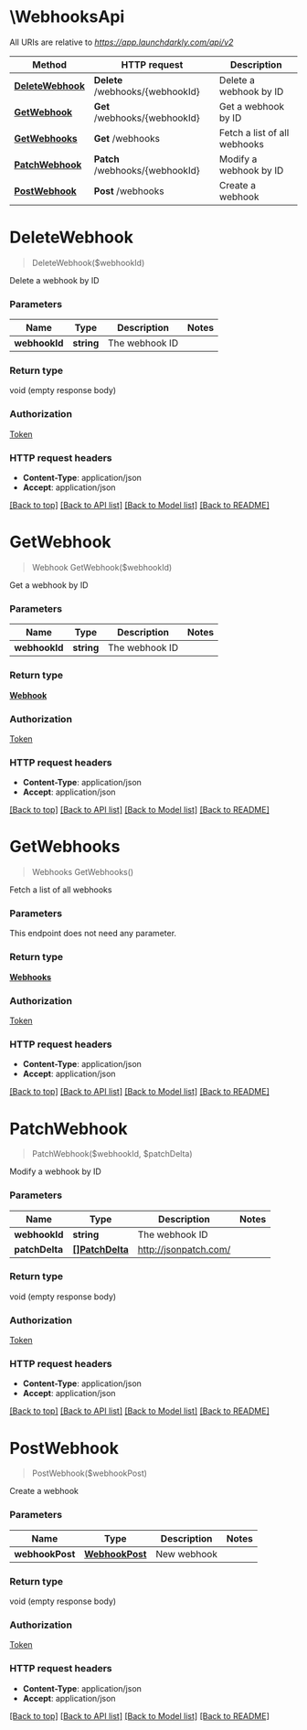 # \WebhooksApi

All URIs are relative to *https://app.launchdarkly.com/api/v2*

Method | HTTP request | Description
------------- | ------------- | -------------
[**DeleteWebhook**](WebhooksApi.md#DeleteWebhook) | **Delete** /webhooks/{webhookId} | Delete a webhook by ID
[**GetWebhook**](WebhooksApi.md#GetWebhook) | **Get** /webhooks/{webhookId} | Get a webhook by ID
[**GetWebhooks**](WebhooksApi.md#GetWebhooks) | **Get** /webhooks | Fetch a list of all webhooks
[**PatchWebhook**](WebhooksApi.md#PatchWebhook) | **Patch** /webhooks/{webhookId} | Modify a webhook by ID
[**PostWebhook**](WebhooksApi.md#PostWebhook) | **Post** /webhooks | Create a webhook


# **DeleteWebhook**
> DeleteWebhook($webhookId)

Delete a webhook by ID


### Parameters

Name | Type | Description  | Notes
------------- | ------------- | ------------- | -------------
 **webhookId** | **string**| The webhook ID | 

### Return type

void (empty response body)

### Authorization

[Token](../README.md#Token)

### HTTP request headers

 - **Content-Type**: application/json
 - **Accept**: application/json

[[Back to top]](#) [[Back to API list]](../README.md#documentation-for-api-endpoints) [[Back to Model list]](../README.md#documentation-for-models) [[Back to README]](../README.md)

# **GetWebhook**
> Webhook GetWebhook($webhookId)

Get a webhook by ID


### Parameters

Name | Type | Description  | Notes
------------- | ------------- | ------------- | -------------
 **webhookId** | **string**| The webhook ID | 

### Return type

[**Webhook**](Webhook.md)

### Authorization

[Token](../README.md#Token)

### HTTP request headers

 - **Content-Type**: application/json
 - **Accept**: application/json

[[Back to top]](#) [[Back to API list]](../README.md#documentation-for-api-endpoints) [[Back to Model list]](../README.md#documentation-for-models) [[Back to README]](../README.md)

# **GetWebhooks**
> Webhooks GetWebhooks()

Fetch a list of all webhooks


### Parameters
This endpoint does not need any parameter.

### Return type

[**Webhooks**](Webhooks.md)

### Authorization

[Token](../README.md#Token)

### HTTP request headers

 - **Content-Type**: application/json
 - **Accept**: application/json

[[Back to top]](#) [[Back to API list]](../README.md#documentation-for-api-endpoints) [[Back to Model list]](../README.md#documentation-for-models) [[Back to README]](../README.md)

# **PatchWebhook**
> PatchWebhook($webhookId, $patchDelta)

Modify a webhook by ID


### Parameters

Name | Type | Description  | Notes
------------- | ------------- | ------------- | -------------
 **webhookId** | **string**| The webhook ID | 
 **patchDelta** | [**[]PatchDelta**](patchDelta.md)| http://jsonpatch.com/ | 

### Return type

void (empty response body)

### Authorization

[Token](../README.md#Token)

### HTTP request headers

 - **Content-Type**: application/json
 - **Accept**: application/json

[[Back to top]](#) [[Back to API list]](../README.md#documentation-for-api-endpoints) [[Back to Model list]](../README.md#documentation-for-models) [[Back to README]](../README.md)

# **PostWebhook**
> PostWebhook($webhookPost)

Create a webhook


### Parameters

Name | Type | Description  | Notes
------------- | ------------- | ------------- | -------------
 **webhookPost** | [**WebhookPost**](WebhookPost.md)| New webhook | 

### Return type

void (empty response body)

### Authorization

[Token](../README.md#Token)

### HTTP request headers

 - **Content-Type**: application/json
 - **Accept**: application/json

[[Back to top]](#) [[Back to API list]](../README.md#documentation-for-api-endpoints) [[Back to Model list]](../README.md#documentation-for-models) [[Back to README]](../README.md)

